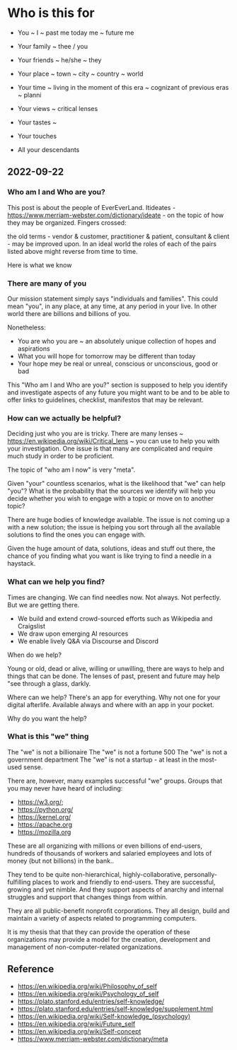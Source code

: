 # Who is this for

* You ~ I ~ past me  today me ~ future me
* Your family ~ thee / you
* Your friends ~ he/she ~ they

* Your place ~ town ~ city ~ country ~ world
* Your time ~ living in the moment of this era ~ cognizant of previous eras ~ planni
* Your views ~ critical lenses
* Your tastes ~
* Your touches
* All your descendants


## 2022-09-22

### Who am I and Who are you?

This post is about the people of EverEverLand. Itideates - https://www.merriam-webster.com/dictionary/ideate - on the topic of how they may be organized. Fingers crossed:

 the old terms - vendor & customer, practitioner & patient, consultant & client - may be improved upon. In an ideal world the roles of each of the pairs listed above might reverse from time to time.

Here is what we know

### There are many of you

Our mission statement simply says "individuals and families". This could mean "you", in any place, at any time, at any period in your live. In other world there are billions and billions of you.

Nonetheless:

* You are who you are ~ an absolutely unique collection of hopes and aspirations
* What you will hope for tomorrow may be different than today
* Your hope mey be real or unreal, conscious or unconscious, good or bad

This "Who am I and Who are you?" section is supposed to help you identify and investigate aspects of any future you might want to be and to be able to offer links to guidelines, checklist, manifestos that may be relevant.

### How can we actually be helpful?

Deciding just who you are is tricky. There are many lenses ~ https://en.wikipedia.org/wiki/Critical_lens ~ you can use to help you with your investigation. One issue is that many are complicated and require much study in order to be proficient.

The topic of "who am I now" is very "meta".

Given "your" countless scenarios, what is the likelihood that "we" can help "you"? What is the probability that the sources we identify will help you decide whether you wish to engage with a topic or move on to another topic?

There are huge bodies of knowledge available. The issue is not coming up a with a new solution; the issue is helping you sort through all the available solutions to find the ones you can engage with.

Given the huge amount of data, solutions, ideas and stuff out there, the chance of you finding what you want is like trying to find a needle in a haystack.


### What can we help you find?

Times are changing. We can find needles now. Not always. Not perfectly. But we are getting there.

* We build and extend crowd-sourced efforts such as Wikipedia and Craigslist
* We draw upon emerging AI resources
* We enable lively Q&A via Discourse and Discord

When do we help?

Young or old, dead or alive, willing or unwilling, there are ways to help and things that can be done. The lenses of past, present and future may help "see through a glass, darkly.


Where can we help?
There's an app for everything. Why not one for your digital afterlife. Available always and where with an app in your pocket.

Why do you want the help?

### What is this "we" thing

The "we" is not a billionaire
The "we" is not a fortune 500
The "we" is not a government department
The "we" is not a startup - at least in the most-used sense.

There are, however, many examples successful "we" groups. Groups that you may never have heard of including:

* https://w3.org/;
* https://python.org/
* https://kernel.org/
* https://apache.org
* https://mozilla.org

These are all organizing with millions or even billions of end-users, hundreds of thousands of workers and salaried employees and lots of money (but not billions) in the bank..

They tend to be quite non-hierarchical, highly-collaborative, personally-fulfilling places to work and friendly to end-users. They are successful, growing and yet nimble. And they support aspects of anarchy and internal struggles and support that changes things from within.

They are all public-benefit nonprofit corporations. They all design, build and maintain a variety of aspects related to programming computers.

It is my thesis that that they can provide the operation of these organizations may provide a model for the creation, development and management of non-computer-related organizations.


## Reference

* https://en.wikipedia.org/wiki/Philosophy_of_self
* https://en.wikipedia.org/wiki/Psychology_of_self
* https://plato.stanford.edu/entries/self-knowledge/
* https://plato.stanford.edu/entries/self-knowledge/supplement.html
* https://en.wikipedia.org/wiki/Self-knowledge_(psychology)
* https://en.wikipedia.org/wiki/Future_self
* https://en.wikipedia.org/wiki/Self-concept
* https://www.merriam-webster.com/dictionary/meta
